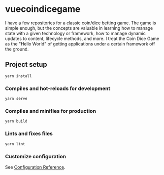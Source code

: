 # vuecoindicegame

I have a few repositories for a classic coin/dice betting game. The game is simple enough, but the concepts are valuable in learning how to manage state with a given technology or framework, how to manage dynamic updates to content, lifecycle methods, and more. I treat the Coin Dice Game as the "Hello World" of getting applications under a certain framework off the ground. 


## Project setup
```
yarn install
```

### Compiles and hot-reloads for development
```
yarn serve
```

### Compiles and minifies for production
```
yarn build
```

### Lints and fixes files
```
yarn lint
```

### Customize configuration
See [Configuration Reference](https://cli.vuejs.org/config/).
